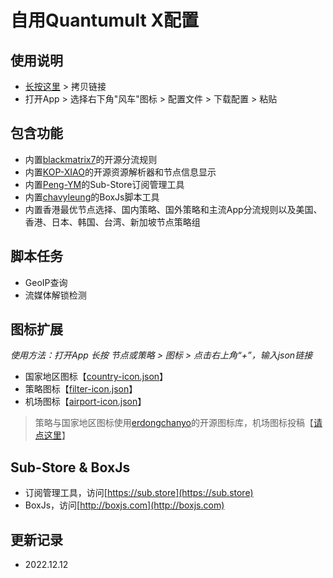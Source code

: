 # 自用Quantumult X配置
## 使用说明
- [长按这里](https://raw.githubusercontent.com/fanmingming/QX-Config/main/QuantumultX.conf) > 拷贝链接
- 打开App > 选择右下角"风车"图标 > 配置文件 > 下载配置 > 粘贴
## 包含功能
- 内置[blackmatrix7](https://github.com/blackmatrix7)的开源分流规则
- 内置[KOP-XIAO](https://github.com/KOP-XIAO)的开源资源解析器和节点信息显示
- 内置[Peng-YM](https://github.com/Peng-YM)的Sub-Store订阅管理工具
- 内置[chavyleung](https://github.com/chavyleung)的BoxJs脚本工具
- 内置香港最优节点选择、国内策略、国外策略和主流App分流规则以及美国、香港、日本、韩国、台湾、新加坡节点策略组
## 脚本任务
- GeoIP查询
- 流媒体解锁检测
## 图标扩展
*使用方法：打开App 长按 节点或策略 > 图标 > 点击右上角“+”，输入json链接*
- 国家地区图标【[country-icon.json](https://raw.githubusercontent.com/fanmingming/QX-Config/main/country-icon.json)】
- 策略图标【[filter-icon.json](https://raw.githubusercontent.com/fanmingming/QX-Config/main/filter-icon.json)】
- 机场图标【[airport-icon.json](https://raw.githubusercontent.com/fanmingming/QX-Config/main/airport-icon.json)】
> 策略与国家地区图标使用[erdongchanyo](https://github.com/erdongchanyo)的开源图标库，机场图标投稿【[请点这里](https://t.me/fanmingming)】
## Sub-Store & BoxJs
- 订阅管理工具，访问[https://sub.store](https://sub.store)
- BoxJs，访问[http://boxjs.com](http://boxjs.com)
## 更新记录
- 2022.12.12
